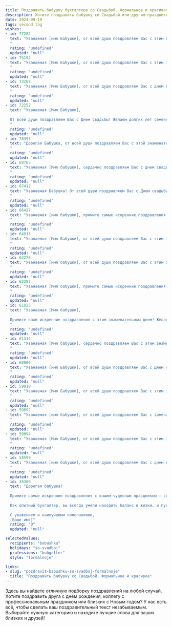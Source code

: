 ```yaml
---
title: Поздравить бабушку бухгалтера со Свадьбой. Формальное и красивое
description: Хотите поздравить бабушку со Свадьбой или другим праздником? Наш ИИ создаст незабываемое поздравление, а вы обязательно выделитесь среди других.  
date: 2024-09-19
tags: second tag
wishes:
- id: 77282
  text: "Уважаемая [имя Бабушки], от всей души поздравляем Вас с этим прекрасным днем - днем Вашей свадьбы! Пусть эта дата станет символом Вашей нежной любви,  гармонии и благополучия в семейной жизни. Искренне желаем Вам долгих лет совместного счастья,  крепкого здоровья и неиссякаемой радости!
  "
  rating: "undefined"
  updated: "null"
- id: 75192
  text: "Уважаемая [Имя Бабушки], от всей души поздравляем Вас с этим замечательным днем! Желаем Вам крепкого здоровья, семейного счастья,  радости и благополучия! Пусть Ваша жизнь будет полна любви, тепла и ярких событий.
  "
  rating: "undefined"
  updated: "null"
- id: 73268
  text: "Уважаемая [Имя Бабушки], от всей души поздравляем Вас с днем свадьбы! Желаем Вам долгих лет совместной жизни, наполненных любовью, счастьем и взаимопониманием. Пусть Ваш профессионализм — бухгалтерский талант — всегда приносит Вам радость и успех, а семейный очаг — тепло и уют!
  "
  rating: "undefined"
  updated: "null"
- id: 72252
  text: "Уважаемая [Имя Бабушки],
  
  От всей души поздравляем Вас с Днем свадьбы! Желаем долгих лет семейного счастья, любви, взаимопонимания и благополучия. Пусть Ваш профессионализм, как опытного бухгалтера, всегда приносит успех и процветание Вашей семье.
  "
  rating: "undefined"
  updated: "null"
- id: 70393
  text: "Дорогая Бабушка, от всей души поздравляем Вас с этой знаменательной датой – с Днем свадьбы! Желаем Вам крепкого здоровья, огромного счастья и безграничной любви. Пусть ваша жизнь всегда будет наполнена уютом, теплом и душевным покоем. Мы гордимся Вами и Вашим профессиональным талантом, ведь долгие годы Вы с блеском справлялись с работой бухгалтера.  Пусть каждый день приносит Вам радость и новые приятные моменты.
  "
  rating: "undefined"
  updated: "null"
- id: 68765
  text: "Уважаемая [Имя бабушки], сердечно поздравляем Вас с днем свадьбы! Желаем Вам крепкой любви, семейного благополучия и неизменного счастья! Пусть Ваша жизнь, как и Ваша бухгалтерская отчетность, всегда будет точной, прозрачной и процветающей!
  "
  rating: "undefined"
  updated: "null"
- id: 67412
  text: "Уважаемая Бабушка! От всей души поздравляем Вас с Днем свадьбы! Желаем крепкого здоровья, неиссякаемого счастья и благополучия на долгие годы. Пусть Ваша семейная жизнь будет полна любви, радости и взаимопонимания.
  "
  rating: "undefined"
  updated: "null"
- id: 66427
  text: "Уважаемая [имя бабушки], примите самые искренние поздравления с этой важной датой – вашей свадьбой! Пусть ваша жизнь будет наполнена счастьем, любовью, взаимопониманием и благополучием. Желаем вам крепкой семьи, долгих лет совместной жизни и радости от каждого прожитого дня!
  "
  rating: "undefined"
  updated: "null"
- id: 64915
  text: "Уважаемая [Имя Бабушки], от всей души поздравляем Вас с этим замечательным днем! Пусть Ваша свадьба станет символом крепкой любви, верности и семейного счастья. Желаем Вам долгих лет совместной жизни, наполненных радостью, взаимопониманием и заботой. Пусть Ваша профессия бухгалтера приносит Вам финансовое благополучие и стабильность, а в личной жизни царят гармония и тепло. Пусть каждый день будет наполнен любовью и счастьем!
  "
  rating: "undefined"
  updated: "null"
- id: 63278
  text: "Уважаемая [имя бабушки], от всей души поздравляем Вас с этим замечательным днем — днем Вашей свадьбы! Пусть эта дата станет символом Вашей долгой и счастливой семейной жизни, наполненной любовью, взаимопониманием и благополучием. Желаем Вам крепкого здоровья, оптимизма и всегда оставаться такой же мудрой, жизнерадостной и талантливой, как Вы есть!
  "
  rating: "undefined"
  updated: "null"
- id: 62287
  text: "Уважаемая [Имя бабушки], примите самые искренние поздравления с Днем свадьбы! Желаем Вам и Вашему супругу крепкой любви, семейного благополучия и долгих лет счастливой жизни вместе. Пусть Ваша семейная жизнь будет наполнена радостью, любовью и взаимопониманием!
  "
  rating: "undefined"
  updated: "null"
- id: 61825
  text: "Уважаемая [Имя бабушки],
  
  Примите наши искренние поздравления с этим знаменательным днем! Желаем Вам, чтобы Ваша жизнь была наполнена любовью, радостью и финансовым благополучием, как и Ваши безупречные бухгалтерские отчеты!
  "
  rating: "undefined"
  updated: "null"
- id: 61314
  text: "Уважаемая [Имя бабушки], сердечно поздравляем Вас с этим знаменательным днем! Желаем Вам и Вашему супругу крепкой любви, неиссякаемого счастья и долгих лет жизни, полных радости и благополучия! Пусть Ваш семейный очаг всегда будет полон тепла, уюта и светлых улыбок.
  "
  rating: "undefined"
  updated: "null"
- id: 60806
  text: "Уважаемая [имя Бабушки], от всей души поздравляем Вас с Днем свадьбы! Желаем Вам крепкого здоровья, семейного счастья, благополучия и долгих лет жизни! Пусть Ваш богатый опыт бухгалтера всегда приносит Вам радость и успех!
  "
  rating: "undefined"
  updated: "null"
- id: 59918
  text: "Уважаемая [Имя Бабушки], от всей души поздравляем Вас с этим замечательным днем — днем Вашей свадьбы! Желаем Вам неисчерпаемой любви, семейного благополучия и крепкого здоровья. Пусть Ваша профессиональная стезя, стезя бухгалтера, приносит Вам радость и удовлетворение!
  "
  rating: "undefined"
  updated: "null"
- id: 59692
  text: "Уважаемая [имя бабушки], от всей души поздравляем Вас с замечательной датой – годовщиной свадьбы! Желаем Вам долгих лет счастливой семейной жизни, крепкого здоровья, благополучия и радости! Пусть Ваш дом всегда будет полон любви, уюта и тепла.
  "
  rating: "undefined"
  updated: "null"
- id: 59094
  text: "Уважаемая [Имя Бабушки], от всей души поздравляем Вас с этим замечательным событием! Пусть Ваша свадьба станет началом новой, счастливой главы в Вашей жизни, полной любви, взаимопонимания и благополучия. Желаем Вам крепкого здоровья, семейного  счастья  и  неиссякаемого  оптимизма!
  "
  rating: "undefined"
  updated: "null"
- id: 58599
  text: "Уважаемая [имя бабушки], от всей души поздравляем Вас с днем свадьбы! Желаем Вам крепкого здоровья, благополучия и долгих лет счастливой совместной жизни. Пусть Ваша профессия бухгалтера и впредь приносит Вам радость и удовлетворение.
  "
  rating: "undefined"
  updated: "null"
- id: 38306
  text: "Дорогая бабушка!
  
  Примите самые искренние поздравления с вашим чудесным праздником — свадьбой! В этот знаменательный день хочется пожелать вам безграничного счастья, взаимопонимания и любви, которая будет согревать ваши сердца на протяжении всей жизни. Пусть каждый новый день приносит только радость и улыбки, а совместные мечты и планы сбываются с легкостью и удовольствием.
  
  Как опытный бухгалтер, вы всегда умели находить баланс в жизни, и пусть этот баланс всегда сохраняется в вашем общем будущем. Будьте счастливы и любимы!
  
  С уважением и наилучшими пожеланиями,
  [Ваше имя]"
  rating: "0"
  updated: "null"

selectedValues:
  recipients: "babushku"
  holidays: "so-svadboj"
  professions: "buhgalter"
  style: "formalnoje"

links:
- slug: "pozdravit-babushku-so-svadboj-formalnoje"
  title: "Поздравить бабушку со Свадьбой. Формальное и красивое"
---
```


Здесь вы найдете отличную подборку поздравлений на любой случай. 
Хотите поздравить друга с днём рождения, коллегу с профессиональным праздником или близких с Новым годом? У нас есть всё, чтобы сделать ваш поздравительный текст незабываемым. Выбирайте нужную категорию и находите лучшие слова для ваших близких и друзей!
